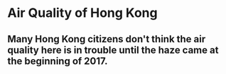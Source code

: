 <h1>Air Quality of Hong Kong</h1>
<h2>Many Hong Kong citizens don't think the air quality here is in trouble until the haze came at the beginning of 2017. </h2>
